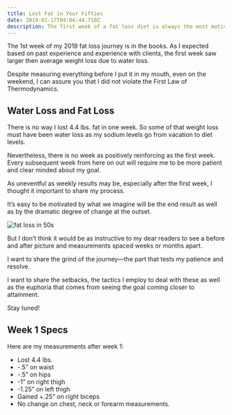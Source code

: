 ```yaml
---
title: Lost Fat in Your Fifties
date: 2019-01-17T04:04:44.710Z
description: The first week of a fat loss diet is always the most motivating
---
```

The 1st week of my 2019 fat loss journey is in the books.  As I expected based on past experience and experience with clients, the first week saw larger then average weight loss due to water loss.  

Despite measuring everything before I put it in my mouth, even on the weekend, I can assure you that I did not violate the First Law of Thermodynamics. 

## Water Loss and Fat Loss

There is no way I lost 4.4 lbs. fat in one week.  So some of that weight loss must have been water loss as my sodium levels go from vacation to diet levels.  

Nevertheless, there is no week as positively reinforcing as the first week.  Every subsequent week from here on out will require me to be more patient and clear minded about my goal.

As uneventful as weekly results may be, especially after the first week, I thought it important to share my process. 

 It’s easy to be motivated by what we imagine will be the end result as well as by the dramatic degree of change at the outset. 

![fat loss in 50s](/img/weight-loss-50s-1.png "fat loss in 50s")

But I don’t think it would be as instructive to my dear readers to see a before and after picture and measurements spaced weeks or months apart.

I want to share the grind of the journey—the part that tests my patience and resolve. 

 I want to share the setbacks, the tactics I employ to deal with these as well as the euphoria that comes from seeing  the goal coming closer to attainment.

Stay tuned!

## Week 1 Specs

Here are my measurements after week 1:

* Lost 4.4 lbs.
* \-.5” on waist
* \-.5” on hips
* \-1” on right thigh
* \-1.25” on left thigh
* Gained +.25” on right biceps
* No change on chest, neck or forearm measurements.

